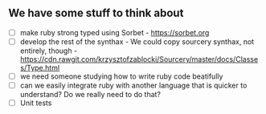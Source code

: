 ## We have some stuff to think about

- [ ]  make ruby strong typed using Sorbet - https://sorbet.org
- [ ] develop the rest of the synthax - We could copy sourcery synthax, not entirely, though - https://cdn.rawgit.com/krzysztofzablocki/Sourcery/master/docs/Classes/Type.html
- [ ] we need someone studying how to write ruby code beatifully
- [ ] can we easily integrate ruby with another language that is quicker to understand? Do we really need to do that?
- [ ] Unit tests